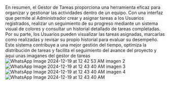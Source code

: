 En resumen, el Gestor de Tareas proporciona una herramienta eficaz para organizar y gestionar las actividades dentro de un equipo. Con una interfaz que permite al Administrador crear y asignar tareas a los Usuarios registrados, realizar un seguimiento de su progreso mediante un sistema visual de colores y consultar un historial detallado de tareas completadas. Por su parte, los Usuarios pueden visualizar las tareas asignadas, marcarlas como realizadas y revisar su propio historial para evaluar su desempeño. Este sistema contribuye a una mejor gestión del tiempo, optimiza la distribución de tareas y facilita el seguimiento del avance del proyecto
y aqui unas imaganes del gestor de tareas
![WhatsApp Image 2024-12-19 at 12 42 53 AM](https://github.com/user-attachments/assets/391c0cca-893a-4313-8949-e75d4f280d11)
imagen 2
![WhatsApp Image 2024-12-19 at 12 43 40 AM](https://github.com/user-attachments/assets/9d0d66c2-f767-4a26-944e-8e73ace6e6c4)
imagen 3
![WhatsApp Image 2024-12-19 at 12 43 40 AM](https://github.com/user-attachments/assets/5c4ed835-0ea3-4d9b-a897-6dd506a2da60)
imagen 4
![WhatsApp Image 2024-12-19 at 12 43 40 AM](https://github.com/user-attachments/assets/6e968bbd-763a-4ed4-8916-f085bfcd56f5)
